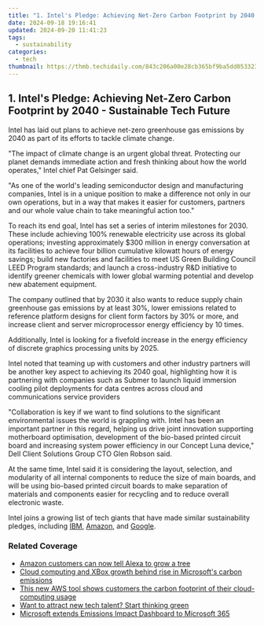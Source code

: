 ```yaml
---
title: "1. Intel's Pledge: Achieving Net-Zero Carbon Footprint by 2040 - Sustainable Tech Future"
date: 2024-09-18 19:16:41
updated: 2024-09-20 11:41:23
tags:
  - sustainability
categories:
  - tech
thumbnail: https://thmb.techidaily.com/843c206a00e28cb365bf9ba5dd05332331c8b283e7e323acfc8d381ef1640599.jpg
---
```


## 1. Intel's Pledge: Achieving Net-Zero Carbon Footprint by 2040 - Sustainable Tech Future

Intel has laid out plans to achieve net-zero greenhouse gas emissions by 2040 as part of its efforts to tackle climate change.

"The impact of climate change is an urgent global threat. Protecting our planet demands immediate action and fresh thinking about how the world operates," Intel chief Pat Gelsinger said. 

"As one of the world's leading semiconductor design and manufacturing companies, Intel is in a unique position to make a difference not only in our own operations, but in a way that makes it easier for customers, partners and our whole value chain to take meaningful action too."

To reach its end goal, Intel has set a series of interim milestones for 2030\. These include achieving 100% renewable electricity use across its global operations; investing approximately $300 million in energy conversation at its facilities to achieve four billion cumulative kilowatt hours of energy savings; build new factories and facilities to meet US Green Building Council LEED Program standards; and launch a cross-industry R&D initiative to identify greener chemicals with lower global warming potential and develop new abatement equipment.

The company outlined that by 2030 it also wants to reduce supply chain greenhouse gas emissions by at least 30%, lower emissions related to reference platform designs for client form factors by 30% or more, and increase client and server microprocessor energy efficiency by 10 times. 

Additionally, Intel is looking for a fivefold increase in the energy efficiency of discrete graphics processing units by 2025\. 

Intel noted that teaming up with customers and other industry partners will be another key aspect to achieving its 2040 goal, highlighting how it is partnering with companies such as Submer to launch liquid immersion cooling pilot deployments for data centres across cloud and communications service providers

"Collaboration is key if we want to find solutions to the significant environmental issues the world is grappling with. Intel has been an important partner in this regard, helping us drive joint innovation supporting motherboard optimisation, development of the bio-based printed circuit board and increasing system power efficiency in our Concept Luna device," Dell Client Solutions Group CTO Glen Robson said.

At the same time, Intel said it is considering the layout, selection, and modularity of all internal components to reduce the size of main boards, and will be using bio-based printed circuit boards to make separation of materials and components easier for recycling and to reduce overall electronic waste.

Intel joins a growing list of tech giants that have made similar sustainability pledges, including [IBM](https://www.zdnet.com/article/ibm-aims-for-net-zero-greenhouse-gas-emissions-by-2030/), [Amazon](https://www.zdnet.com/article/google-amazon-make-sweeping-renewable-energy-commitments/), and [Google](https://www.zdnet.com/article/google-amazon-make-sweeping-renewable-energy-commitments/).

### Related Coverage

* [Amazon customers can now tell Alexa to grow a tree](https://www.zdnet.com/home-and-office/sustainability/amazon-customers-can-now-tell-alexa-to-grow-a-tree/)
* [Cloud computing and XBox growth behind rise in Microsoft's carbon emissions](https://www.zdnet.com/home-and-office/sustainability/cloud-computing-and-xbox-growth-behind-rise-in-microsofts-carbon-emissions/)
* [This new AWS tool shows customers the carbon footprint of their cloud-computing usage](https://www.zdnet.com/home-and-office/sustainability/this-new-aws-tool-shows-customers-the-carbon-footprint-of-their-cloud-computing-usage/)
* [Want to attract new tech talent? Start thinking green](https://www.zdnet.com/home-and-office/sustainability/want-to-attract-new-tech-talent-start-thinking-green/)
* [Microsoft extends Emissions Impact Dashboard to Microsoft 365](https://www.zdnet.com/home-and-office/sustainability/microsoft-extends-emissions-impact-dashboard-to-microsoft-365/)

<ins class="adsbygoogle"
     style="display:block"
     data-ad-format="autorelaxed"
     data-ad-client="ca-pub-7571918770474297"
     data-ad-slot="1223367746"></ins>



<ins class="adsbygoogle"
     style="display:block"
     data-ad-client="ca-pub-7571918770474297"
     data-ad-slot="8358498916"
     data-ad-format="auto"
     data-full-width-responsive="true"></ins>
